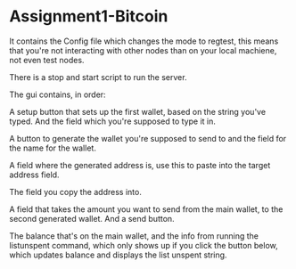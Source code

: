 # Assignment1-Bitcoin

It contains the Config file which changes the mode to regtest, this means that you're not interacting with other nodes than on your local machiene, not even test nodes.

There is a stop and start script to run the server.




The gui contains, in order:

A setup button that sets up the first wallet, based on the string you've typed. And the field which you're supposed to type it in.

A button to generate the wallet you're supposed to send to and the field for the name for the wallet.

A field where the generated address is, use this to paste into the target address field.

The field you copy the address into.

A field that takes the amount you want to send from the main wallet, to the second generated wallet. And a send button.

The balance that's on the main wallet, and the info from running the listunspent command, which only shows up if you click the button below, which updates balance and displays the list unspent string.
